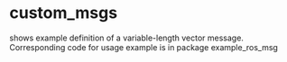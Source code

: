 # custom_msgs
shows example definition of a variable-length vector message.
Corresponding code for usage example is in package example_ros_msg
    